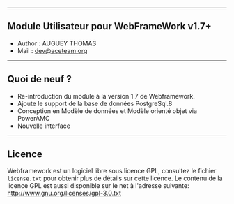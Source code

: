 ﻿---------------------------------------------------------------------------------------------------------------------------------------
 Module Utilisateur pour WebFrameWork v1.7+
---------------------------------------------------------------------------------------------------------------------------------------
-   Author : AUGUEY THOMAS
-   Mail   : dev@aceteam.org

---------------------------------------------------------------------------------------------------------------------------------------
 Quoi de neuf ?
---------------------------------------------------------------------------------------------------------------------------------------
- Re-introduction du module à la version 1.7 de Webframework.
- Ajoute le support de la base de données PostgreSql.8
- Conception en Modèle de données et Modèle orienté objet via PowerAMC
- Nouvelle interface

---------------------------------------------------------------------------------------------------------------------------------------
 Licence
---------------------------------------------------------------------------------------------------------------------------------------
Webframework est un logiciel libre sous licence GPL, consultez le fichier `license.txt` pour obtenir plus de détails sur cette licence.
Le contenu de la licence GPL est aussi disponible sur le net à l'adresse suivante: http://www.gnu.org/licenses/gpl-3.0.txt